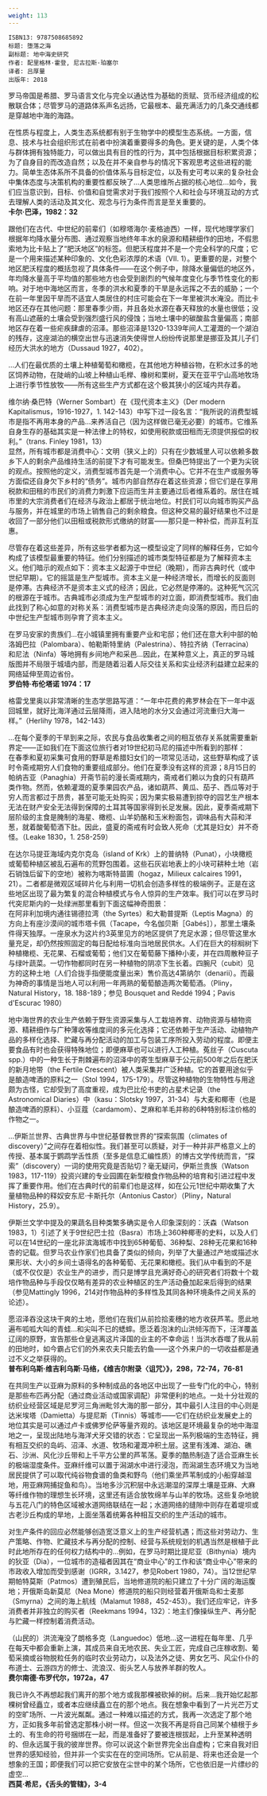 ```yaml
---
weight: 113
---
```


```
ISBN13: 9787508685892
标题: 堕落之海
副标题: 地中海史研究
作者: 配里格林·霍登, 尼古拉斯·珀塞尔
译者: 吕厚量
出版年: 2018
```

罗马帝国是希腊、罗马语言文化与完全以通达性为基础的贡赋、货币经济组成的松散联合体；尽管罗马的道路体系声名远扬，它最根本、最充满活力的几条交通线都是穿越地中海的海路。

在性质与程度上，人类生态系统都有别于生物学中的模型生态系统。一方面，信息、技术与社会组织形式在前者中扮演着重要得多的角色。更关键的是，人类个体与群体拥有独特能力，可以做出具有目的性的行为，其中包括根据目标积累资源；为了自身目的而改造自然；以及在并不亲自参与的情况下客观思考这些进程的能力。简单生态体系所不具备的价值体系与目标定位，以及有史可考以来的复杂社会中集体态度与决策机构的重要性都反映了…人类思维所占据的核心地位…如今，我们应当意识到，目标、价值和自觉需求对于我们按照个人和社会与环境互动的方式去理解人类的活动及其文化、观念与行为条件而言是至关重要的。  
**卡尔·巴泽，1982：32**

跟他们在古代、中世纪的前辈们（如穆塔海尔·麦格迪西）一样，现代地理学家们根据年均降水量分布图、通过观察当地终年丰水的泉源和精耕细作的田地，不假思索地为比卡贴上了“肥沃地区”的标签。但肥沃程度并不是一个完全科学的尺度；它是一个用来描述某种印象的、文化色彩浓厚的术语（VII. 1）。更重要的是，对整个地区肥沃程度的概括忽视了具体条件——在这个例子中，除降水量偏低的地区外，年均降水量高于平均值的那些地方也会受到剧烈的气候年度变化与季节性变化的影响。对于地中海地区而言，冬季的洪水和夏季的干旱是永远挥之不去的威胁；一个在前一年里因干旱而不适宜人类居住的村庄可能会在下一年里被洪水淹没。而比卡地区还存在其他问题：那里春季少雨，并且各处水源在春天释放的水量也很低；没有高山遮蔽的土壤会受到强烈盛行风的侵蚀；当地土壤中的碳酸盐含量偏高；南部地区存在着一些疟疾肆虐的沼泽。那些沼泽是1320-1339年间人工灌溉的一个湖泊的残存，这座湖泊的横空出世与迅速消失使得世人纷纷传说那里是挪亚及其儿子们经历大洪水的地方（Dussaud 1927，402）。

…人们在最优质的土壤上种植葡萄和橄榄，在其他地方种植谷物，在积水过多的地区饲养动物，在陡峭的山坡上种植山毛榉、橡树和栗树，夏天在亚平宁山高地牧场上进行季节性放牧——所有这些生产方式都在这个极其狭小的区域内共存着。

维尔纳·桑巴特（Werner Sombart）在《现代资本主义》（Der modern Kapitalismus，1916-1927，1. 142-143）中写下过一段名言：“我所说的消费型城市是指不再用本身的产品…来养活自己（因为这样做已毫无必要）的城市。它维系自身生存的基础其实是一种法律上的特权，如使用税款或田租而无须提供报偿的权利。”（trans. Finley 1981，13）  
显然，所有城市都是消费中心：文明（狭义上的）只有在少数城里人可以依赖多数乡下人的剩余产品维持生活的前提下才有可能发生。但桑巴特提出了一个更为尖锐的观点。按照他的定义，消费型城市首先是一个消费中心。它并不在生产或服务等方面偿还自身欠下乡村的“债务”。城市内部自然存在着这些资源；但它们是在享用税款和田租的市民们的消费力刺激下应运而生并主要通过后者维系着的。居住在城市里的大宗消费者们在经济与政治上都居于统治地位。村民们可以向城市购买产品与服务，并在城里的市场上销售自己的剩余粮食。但这种交易的最好结果也不过是收回了一部分他们以田租或税款形式缴纳的财富——那只是一种补偿，而非互利互惠。

尽管存在着这些差异，所有这些学者都为这一模型设定了同样的解释任务，它如今构成了该模型最重要的特征。他们分别描述的城市类型特征都是为了解释资本主义。他们暗示的观点如下：资本主义起源于中世纪（晚期），而非古典时代（或中世纪早期）。它的摇篮是生产型城市。资本主义是一种经济增长，而增长的反面则是停滞。古典经济不是资本主义式的经济；因此，它必然是停滞的。这种死气沉沉的根源在于城市。古典城市必须成为生产型城市的对立面，即消费型城市。我们由此找到了称心如意的对称关系：消费型城市是古典经济走向没落的原因，而日后的中世纪生产型城市则孕育了资本主义。

在罗马安家的贵族们…在小城镇里拥有重要产业和宅邸；他们还在意大利中部的帕洛姆巴拉（Palombara）、帕勒斯特里纳（Palestrina）、特拉齐纳（Terracina）和尼法（Ninfa）等地拥有乡间地产和采邑…因此，在某种意义上，真正的罗马城版图并不局限于城墙内部，而是随着沿着人际交往关系和实业经济利益建立起来的网络延伸至周边省份。  
**罗伯特·布伦塔诺 1974：17**

格雷戈里奥以非常清晰的生态学思路写道：“一年中花费的弗罗林会在下一年中返回城里，就好比海洋通过云层降雨，进入陆地的水分又会通过河流重归大海一样。”（Herlihy 1978，142-143）

…在每个夏季的干旱到来之际，农民与食品收集者之间的相互依存关系就需要重新界定——正如我们在下面这位旅行者对19世纪初马尼的描述中所看到的那样：  
在春季和夏初采集可食用的野草是希腊妇女们的一项常见活动，这些野草构成了该时令斋戒期穷人们食物的重要组成部分。他们在夏季没有这样的资源；8月15日的帕纳吉亚（Panaghia）开斋节前的漫长斋戒期内，斋戒者们赖以为食的只有葫芦类作物。然而，依赖灌溉的夏季果园农产品，诸如葫芦、黄瓜、茄子、西瓜等对于穷人而言都过于昂贵，甚至可能无处购买；因为果实极易遭到掠夺的园艺生产根本无法在财产安全无法得到保障的土耳其等国家得到长足发展。因此，夏季斋戒期下层阶级的主食是腌制的海星、橄榄、山羊奶酪和玉米粉面包，调味品有大蒜和洋葱，就着酸葡萄酒下肚。因此，盛夏的斋戒有时会致人死命（尤其是妇女）并不奇怪。（Leake 1830，1. 258-259）

在达尔马提亚海域内克尔克岛（island of Krk）上的普纳特（Punat），小块橄榄或葡萄种植区被乱石遍布的荒野包围着。这些石灰岩地表上的小块可耕种土地（岩石销蚀后留下的空地）被称为喀斯特苗圃（hogaz，Milieux calcaires 1991，21）。二者都是微观区域碎片化与利用一切机会创造多样性的极端例子。正是在这些地区出现了最为繁复的混合种植模式与令人惊异的生产效率。我们可以在罗马时代突尼斯内的一处绿洲那里看到下面这幅神奇图景：  
在阿非利加境内通往锡德拉湾（the Syrtes）和大勒普提斯（Leptis Magna）的方向上有座沙漠间的城市塔卡佩（Tacape，今名伽贝斯［Gabés］），那里土壤条件得天独厚。一座泉水为这片约3英里见方的地区提供了充足水源；但尽管这里水量充足，却仍然按照固定的每日配给标准向当地居民供水。人们在巨大的棕榈树下种植橄榄、无花果、石榴或葡萄；他们又在葡萄藤下播种小麦，并在四周散种豆子与绿叶蔬菜。一切作物都同时在另一种植物的阴凉下生长着。四腕尺（cubit）见方的这种土地（人们合拢手指便能度量出来）售价高达4第纳尔（denarii）。而最为神奇的事情是当地人可以利用一年两熟的葡萄酿造两次葡萄酒。（Pliny，Natural History，18. 188-189；参见 Bousquet and Reddé 1994；Pavis d'Escurac 1980）

地中海世界的农业生产依赖于野生资源采集与人工栽培养育、动物资源与植物资源、精耕细作与广种薄收等维度间的多元化选择；它还依赖于生产活动、动植物产品的多样化选择、贮藏与再分配活动的加工与包装工序所投入劳动的程度。即便主要食品有时也会获得特殊地位；即便麻草也可以进行人工种植。菟丝子（Cuscuta spp.）中的一种生长于荆棘遍布的沼泽中的寄生型麻草于公元前500年之后在肥沃的新月地带（the Fertile Crescent）被人类采集并广泛种植。它的首要用途似乎是酿造啤酒的原料之一（Stol 1994，175-179）。尽管这种植物的生物特性与用途颇为古怪，它却受到了高度重视，成为巴比伦书吏的占星术记录（the Astronomical Diaries）中（kasu：Slotsky 1997，31-34）与大麦和椰枣（也是酿造啤酒的原料）、小豆蔻（cardamom）、芝麻和羊毛并称的6种特别标注价格的作物之一。

…伊斯兰世界、古典世界与中世纪基督教世界的“探索氛围（climates of discovery）”之间存在着相似性。我们甚至可以质疑，对于一种并非严格意义上的传授、基本属于鹦鹉学舌性质（至多是信息汇编性质）的博古文学传统而言，“探索”（discovery）一词的使用究竟是否贴切？毫无疑问，伊斯兰贵族（Watson 1983，117-119）投资兴建的专业园圃在新型粮食作物品种的培育和引进过程中发挥了重要作用。他们在古典时代的前辈们也是这样，如在公元1世纪中期收集了大量植物品种的释奴安东尼·卡斯托尔（Antonius Castor）（Pliny，Natural History，25.9）。

伊斯兰文学中提及的果蔬名目种类繁多确实是令人印象深刻的：沃森（Watson 1983，1）引述了关于9世纪巴士拉（Basra）市场上360种椰枣的史料，以及人们可以在14世纪的一座北非滨海城市中找到65种葡萄、36种梨、28种无花果和16种杏的记载。但罗马农业作家们也具备了类似的倾向，列举了大量通过产地或描述水果形状、大小的乡间土语得名的各种葡萄、无花果和橄榄。我们从中看到的不是（或不仅仅是）农业生产的进步，而只是博学且充满好奇心的研究者们将数十个栽培作物品种与手段仅仅略有差异的农业种植区的生产活动叠加起来后得到的结果（参见Mattingly 1996，214对作物品种的多样性及其同各种环境条件之间关系的论述）。

愿沼泽吞没这块干爽的土地，愿他们在我们从前捡拾麦穗的地方收获芦苇。愿此地遍布呱呱大叫的青蛙…和尖叫不已的蟋蟀。愿泛着泡沫的山洪倾泻而下，汪洋覆盖辽阔的原野，宣告那些仓皇逃离这片泽国的业主的不幸命运！当洪水吞噬了我从前的田地时，如今霸占它们的外来农夫只能去钓鱼——这个外来户的一切收益都是通过不义之举获得的。  
**普布利乌斯·维吉利乌斯·马络，《维吉尔附录〈诅咒〉》，298，72-74，76-81**

在共同生产以亚麻为原料的多种制成品的各地区中出现了一些专门化的中心，特别是那些布匹再分配（通过商业活动或国家调配）非常便利的地点。一处十分壮观的纺织业经营区域是尼罗河三角洲毗邻大海的那一部分，其中最引人注目的中心则是达米埃塔（Damietta）与提尼斯（Tinnis）等城市——它们在纺织业发展史上的地位其实是可以通过卢卡或佛罗伦萨等量齐观的。该地区是环境最复杂的地中海湿地之一，呈现出陆地与海洋犬牙交错的状态：它呈现出一系列极端的生态特征，拥有相互交织的岛屿、沼泽、水道、牧场和灌溉冲积土层。这里有浅滩、湖泊、礁石、沙洲、风化沙丘带和上千平方公里的芦苇荡。夏季的酷热制造了适合亚麻生长的极端湿度条件。亚麻纤维可以置于潟湖水中进行浸泡，而潟湖生态环境又为当地居民提供了可以取代纯谷物食谱的鱼类和野鸟（他们乘坐芦苇制成的小船穿越湿地，用亚麻网捕捉鱼和鸟）。当地多沙沉积层中永远潮湿的深厚土壤是亚麻、大麻等纤维作物的理想生长环境，这里还有适合放牧绵羊与山羊的牧场。这些复杂地貌与五花八门的特色区域被水道网络联结在一起；水道网络的缝隙中则存在着堤坝或古老沙丘构成的旱地，上面坐落着统筹各种相互交织的生产活动的城市。

对生产条件的回应必然能够创造宽泛意义上的生产经营机遇；而这些对劳动力、生产策略、作物、贮藏技术与再分配的控制、经营与系统规划的机遇当然是根植于此时此地所存在的任何权力结构中的…例如，在罗马时期比提尼亚（Bithynia）境内的狄亚（Dia），一位城市的造福者因其在“商业中心”的工作和该“商业中心”带来的市政收入增加而受到感谢（IGRR，3.1427，参见Robert 1980，74）。当12世纪早期帕特莫斯（Patmos）遭到殖民后，当地修道院的船只建立了十分广阔的海运腹地；开俄斯岛新莫尼（Nea Mone）修道院的船只则经营着开俄斯岛和士麦那（Smyrna）之间的海上航线（Malamut 1988，452-453）。我们还应牢记，许多消费者并非独立的购买者（Reekmans 1994，132）：地主们像操纵生产、再分配与贮藏一样控制着消费活动。

（山民的）洪流淹没了朗格多克（Languedoc）低地…这一进程在每年里、几乎在每天中都会重新上演，其成员来自无地农民、失业工匠，完成自己庄稼收割、葡萄采摘或谷物脱粒任务的临时农业劳动力，以及法外之徒、男女乞丐、风尘仆仆的布道士、云游四方的修士、流浪汉、街头艺人与放养羊群的牧人。  
**费尔南德·布罗代尔，1972a，47**

我已许久不再想起我们离开的那个地方或我那棵被砍掉的树。后来…我开始忆起那棵树曾经矗立，或者本应继续矗立在的那个地点。我在想象中看到了一片光芒万丈的空旷场所、一片波光粼粼。通过一种难以描述的方式，我再一次选定了那个地方，正如我多年前曾选定那株小树一样。但这一次我不再是将自己同某个植根于乡土的、有生命的符号捆绑在一起，而是准备好了要被连根拔起，上升至某种透明的、但永远属于我的彼岸世界。你可以说这个新世界完全出自虚构；它来自我对旧世界的感知经验，但并非一个实实在在的空间场所。它从前是、将来也还会是一个想象的王国；即便我们可以把它安放在尘世中的某个场所，它也依旧是一片缥纱的虚空…  
**西莫·希尼，《舌头的管辖》，3-4**